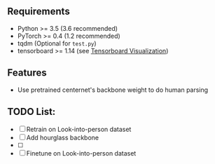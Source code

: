 ## Requirements
* Python >= 3.5 (3.6 recommended)
* PyTorch >= 0.4 (1.2 recommended)
* tqdm (Optional for `test.py`)
* tensorboard >= 1.14 (see [Tensorboard Visualization](#tensorboard-visualization))

## Features
* Use pretrained centernet's backbone weight to do human parsing

## TODO List:
- [ ] Retrain on Look-into-person dataset
- [ ] Add hourglass backbone
- [ ] 
- [ ] Finetune on Look-into-person dataset